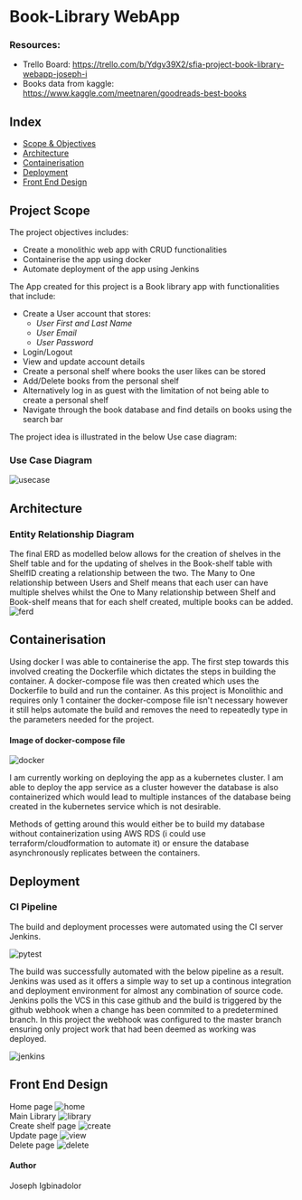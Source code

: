 # Book-Library WebApp

### Resources:
* Trello Board: https://trello.com/b/Ydgv39X2/sfia-project-book-library-webapp-joseph-i
* Books data from kaggle: https://www.kaggle.com/meetnaren/goodreads-best-books
## Index
* [Scope & Objectives](#Project-Scope)
* [Architecture](#architecture)
* [Containerisation](#Containerisation)
* [Deployment](#deployment)
* [Front End Design](#front-end-design)



## Project Scope
The project objectives includes:
* Create a monolithic web app with CRUD functionalities
* Containerise the app using docker
* Automate deployment of the app using Jenkins 

The App created for this project is a Book library app with functionalities that include:
* Create a User account that stores:
  * *User First and Last Name*
  * *User Email*
  * *User Password*
* Login/Logout 
* View and update account details
* Create a personal shelf where books the user likes can be stored
* Add/Delete books from the personal shelf
* Alternatively log in as guest with the limitation of not being able to create a personal shelf
* Navigate through the book database and find details on books using the search bar

The project idea is illustrated in the below Use case diagram:
### Use Case Diagram
![usecase][usecase] 
## Architecture
### Entity Relationship Diagram
The final ERD as modelled below allows for the creation of shelves in the Shelf table and for the updating of shelves in the Book-shelf table with ShelfID creating a relationship between the two. The Many to One relationship between Users and Shelf means that each user can have multiple shelves whilst the One to Many relationship between Shelf and Book-shelf means that for each shelf created, multiple books can be added.
![ferd] 
## Containerisation
Using docker I was able to containerise the app. The first step towards this involved creating the Dockerfile which dictates the steps in building the container.
A docker-compose file was then created which uses the Dockerfile to build and run the container. As this project is Monolithic and requires only 1 container the docker-compose file isn't necessary however it still helps automate the build and removes the need to repeatedly type in the parameters needed for the project.
#### Image of docker-compose file
![docker]

I am currently working on deploying the app as a kubernetes cluster. I am able to deploy the app service as a cluster however the database is also containerized which would lead to multiple instances of the database being created in the kubernetes service which is not desirable. 

Methods of getting around this would either be to build my database without containerization using AWS RDS (i could use terraform/cloudformation to automate it) or ensure the database asynchronously replicates between the containers. 


## Deployment
### CI Pipeline
The build and deployment processes were automated using the CI server Jenkins.

![pytest]

The build was successfully automated with the below pipeline as a result. Jenkins was used as it offers a simple way to set up a continous integration and deployment environment for almost any combination of source code. Jenkins polls the VCS in this case github and the build is triggered by the github webhook when a change has been commited to a predetermined branch. In this project the webhook was configured to the master branch ensuring only project work that had been deemed as working was deployed.

![jenkins]



    



## Front End Design
Home page 
![home]
<br>
Main Library 
![library]
<br>
Create shelf page 
![create]
<br>
Update page 
![view]
<br>
Delete page
![delete]


#### Author
Joseph Igbinadolor


[usecase]: https://i.imgur.com/ssZejFD.png
[trello]: https://i.imgur.com/gDVtoEa.png
[docker]: https://i.imgur.com/T8sLaPo.png
[risk]: https://i.imgur.com/6wzviuE.png
[ierd]: https://i.imgur.com/3afg7oo.png
[ferd]: https://i.imgur.com/jVkdiBg.png
[pipeline]: https://i.imgur.com/749psqM.png
[jenkins]: https://i.imgur.com/xL8WbLt.png
[home]: https://i.imgur.com/qriaf17.png
[library]: https://i.imgur.com/ivahCWK.png
[create]: https://i.imgur.com/7NUpymd.png
[view]: https://i.imgur.com/wtKYt2o.png
[delete]: https://i.imgur.com/Rn5OF5X.png
[pytest]:https://i.imgur.com/749psqM.png
